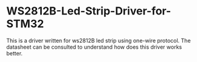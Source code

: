 # WS2812B-Led-Strip-Driver-for-STM32
This is a driver written for ws2812B led strip using one-wire protocol. The datasheet can be consulted to understand how does this driver works better.
